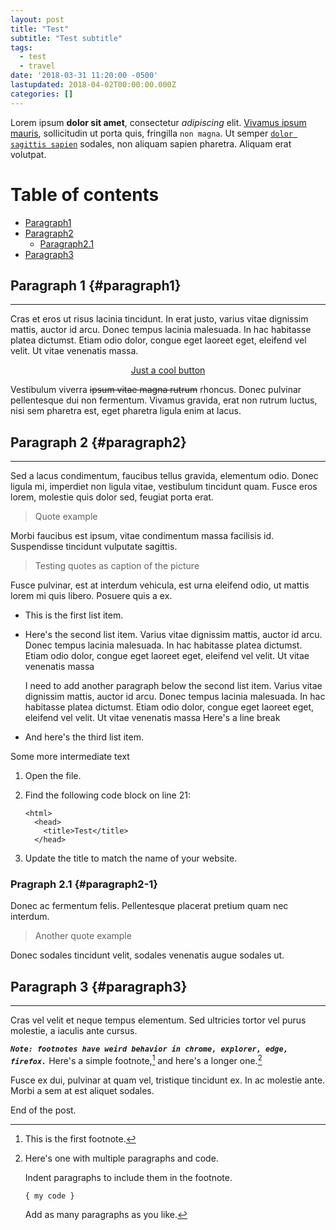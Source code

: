```yaml
---
layout: post
title: "Test"
subtitle: "Test subtitle"
tags:
  - test
  - travel
date: '2018-03-31 11:20:00 -0500'
lastupdated: 2018-04-02T00:00:00.000Z
categories: []
---
```


Lorem ipsum **dolor sit amet**, consectetur _adipiscing_ elit. [Vivamus ipsum mauris](http://afranques.com), sollicitudin ut porta quis, fringilla `non magna`. Ut semper [`dolor sagittis sapien`](http://afranques.com) sodales, non aliquam sapien pharetra. Aliquam erat volutpat.

# Table of contents

- [Paragraph1](#paragraph1)
- [Paragraph2](#paragraph2)
  - [Paragraph2.1](#paragraph2-1)
- [Paragraph3](#paragraph3)

## Paragraph 1 {#paragraph1}
***
Cras et eros ut risus lacinia tincidunt. In erat justo, varius vitae dignissim mattis, auctor id arcu. Donec tempus lacinia malesuada. In hac habitasse platea dictumst. Etiam odio dolor, congue eget laoreet eget, eleifend vel velit. Ut vitae venenatis massa.

<div style="text-align:center;">
  <a class="btn btn-lg btn-success" href="http://afranques.com">Just a cool button</a>
</div>

Vestibulum viverra ~~ipsum vitae magna rutrum~~ rhoncus. Donec pulvinar pellentesque dui non fermentum. Vivamus gravida, erat non rutrum luctus, nisi sem pharetra est, eget pharetra ligula enim at lacus.

## Paragraph 2 {#paragraph2}
***
Sed a lacus condimentum, faucibus tellus gravida, elementum odio. Donec ligula mi, imperdiet non ligula vitae, vestibulum tincidunt quam. Fusce eros lorem, molestie quis dolor sed, feugiat porta erat.
> Quote example

Morbi faucibus est ipsum, vitae condimentum massa facilisis id. Suspendisse tincidunt vulputate sagittis.

> Testing quotes as caption of the picture

Fusce pulvinar, est at interdum vehicula, est urna eleifend odio, ut mattis lorem mi quis libero. Posuere quis a ex.

*   This is the first list item.
*   Here's the second list item. Varius vitae dignissim mattis, auctor id arcu. Donec tempus lacinia malesuada. In hac habitasse platea dictumst. Etiam odio dolor, congue eget laoreet eget, eleifend vel velit. Ut vitae venenatis massa

    I need to add another paragraph below the second list item. Varius vitae dignissim mattis, auctor id arcu. Donec tempus lacinia malesuada. In hac habitasse platea dictumst. Etiam odio dolor, congue eget laoreet eget, eleifend vel velit. Ut vitae venenatis massa
    Here's a line break

*   And here's the third list item.

Some more intermediate text

1.  Open the file.
2.  Find the following code block on line 21:

        <html>
          <head>
            <title>Test</title>
          </head>

3.  Update the title to match the name of your website.

### Pragraph 2.1 {#paragraph2-1}

Donec ac fermentum felis. Pellentesque placerat pretium quam nec interdum.

> Another quote example

Donec sodales tincidunt velit, sodales venenatis augue sodales ut.

## Paragraph 3 {#paragraph3}
***
Cras vel velit et neque tempus elementum. Sed ultricies tortor vel purus molestie, a iaculis ante cursus.


**_`Note: footnotes have weird behavior in chrome, explorer, edge, firefox.`_** Here's a simple footnote,[^1] and here's a longer one.[^bignote]

[^1]: This is the first footnote.

[^bignote]: Here's one with multiple paragraphs and code.

    Indent paragraphs to include them in the footnote.

    `{ my code }`

    Add as many paragraphs as you like.

Fusce ex dui, pulvinar at quam vel, tristique tincidunt ex. In ac molestie ante. Morbi a sem at est aliquet sodales.


End of the post.
